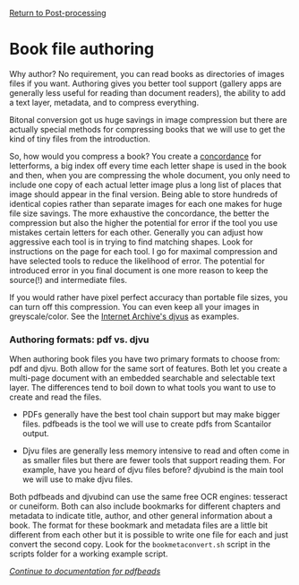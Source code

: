 [Return to Post-processing](./post-processing.md)

# Book file authoring

Why author? No requirement, you can read books as directories of images files if you want. Authoring gives you better tool support (gallery apps are generally less useful for reading than document readers), the ability to add a text layer, metadata, and to compress everything.

Bitonal conversion got us huge savings in image compression but there are actually special methods for compressing books that we will use to get the kind of tiny files from the introduction.

So, how would you compress a book? You create a [concordance](https://en.wikipedia.org/wiki/Concordance_%28publishing%29) for letterforms, a big index off every time each letter shape is used in the book and then, when you are compressing the whole document, you only need to include one copy of each actual letter image plus a long list of places that image should appear in the final version. Being able to store hundreds of identical copies rather than separate images for each one makes for huge file size savings. The more exhaustive the concordance, the better the compression but also the higher the potential for error if the tool you use mistakes certain letters for each other. Generally you can adjust how aggressive each tool is in trying to find matching shapes. Look for instructions on the page for each tool. I go for maximal compression and have selected tools to reduce the likelihood of error. The potential for introduced error in you final document is one more reason to keep the source(!) and intermediate files. 

If you would rather have pixel perfect accuracy than portable file sizes, you can turn off this compression. You can even keep all your images in greyscale/color. See the [Internet Archive's djvus](https://archive.org/details/naturalhistory00seaguoft) as examples. 

### Authoring formats: pdf vs. djvu

When authoring book files you have two primary formats to choose from: pdf and djvu. Both allow for the same sort of features. Both let you create a multi-page document with an embedded searchable and selectable text layer. The differences tend to boil down to what tools you want to use to create and read the files. 

* PDFs generally have the best tool chain support but may make bigger files. pdfbeads is the tool we will use to create pdfs from Scantailor output.

* Djvu files are generally less memory intensive to read and often come in as smaller files but there are fewer tools that support reading them. For example, have you heard of djvu files before? djvubind is the main tool we will use to make djvu files.

Both pdfbeads and djvubind can use the same free OCR engines: tesseract or cuneiform. Both can also include bookmarks for different chapters and metadata to indicate title, author, and other general information about a book.  The format for these bookmark and metadata files are a little bit different from each other but it is possible to write one file for each and just convert the second copy. Look for the `bookmetaconvert.sh` script in the scripts folder for a working example script.

*[Continue to documentation for pdfbeads](./pdfbeads.md)*
